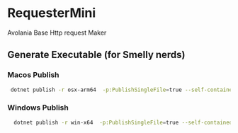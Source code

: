 # RequesterMini

Avolania Base Http request Maker

## Generate Executable (for Smelly nerds)


### Macos Publish
```zsh
 dotnet publish -r osx-arm64  -p:PublishSingleFile=true --self-contained true
```

### Windows Publish
```bash
  dotnet publish -r win-x64  -p:PublishSingleFile=true --self-contained true
```
